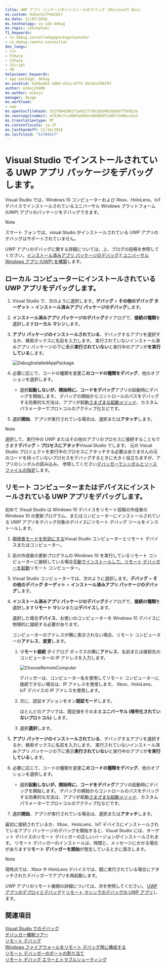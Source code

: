 ```yaml
---
title: UWP アプリ パッケージのインストールのデバッグ |Microsoft Docs
ms.custom: H1Hack27Feb2017
ms.date: 11/07/2018
ms.technology: vs-ide-debug
ms.topic: conceptual
f1_keywords:
- vs.debug.installedapppackagelauncher
- vs.debug.remote.connection
dev_langs:
- C++
- FSharp
- CSharp
- JScript
- VB
helpviewer_keywords:
- app package, debug
ms.assetid: 5a94ad64-100d-43ca-9779-16cb5af86f97
author: mikejo5000
ms.author: mikejo
manager: douge
ms.workload:
- uwp
ms.openlocfilehash: 331fd642001f1e6217736185d4b3bbbd7f56923e
ms.sourcegitcommit: af428c7ccd007e668ec0dd8697c88fc5d8bca1e2
ms.translationtype: MT
ms.contentlocale: ja-JP
ms.lasthandoff: 11/16/2018
ms.locfileid: "51784417"
---
```

# <a name="debug-an-installed-uwp-app-package-in-visual-studio"></a>Visual Studio でインストールされている UWP アプリ パッケージをデバッグします。

Visual Studio では、Windows 10 コンピューターおよび Xbox、HoloLens、IoT デバイスでインストールされているユニバーサル Windows プラットフォーム (UWP) アプリのパッケージをデバッグできます。 

>[!NOTE]
>スマート フォンでは、visual Studio がインストールされている UWP アプリのデバッグはサポートされていません。
   
UWP アプリのデバッグに関する詳細については、上、ブログの投稿を参照してください。[インストール済みアプリ パッケージのデバッグ](https://blogs.msdn.microsoft.com/devops/2016/03/30/updates-for-debugging-installed-app-packages-in-visual-studio-2015-update-2/)と[ユニバーサル Windows アプリ (UWP) を構築](https://blogs.msdn.microsoft.com/visualstudio/2016/08/02/universal-windows-apps-targeting-windows-10-anniversary-sdk/)します。

## <a name="debug-an-installed-uwp-app-on-a-local-machine"></a>ローカル コンピューターにインストールされている UWP アプリをデバッグします。

1. Visual Studio で、次のように選択します。**デバッグ** > **その他のデバッグ ターゲット** > **インストール済みアプリ パッケージのデバッグ**します。
   
1. **インストール済みアプリ パッケージのデバッグ**ダイアログで、**接続の種類**を選択します**ローカル マシン**します。
   
1. **アプリ パッケージのインストールされている**、デバッグするアプリを選択するか、検索ボックスに名前を入力します。 実行されていないインストール済みアプリ パッケージの下に表示**実行されていない**と実行中のアプリが**を実行している**します。 
   
   ![DebugInstalledAppPackage](../debugger/media/debug-installed-app-pkg.png "DebugInstalledAppPackage")
   
1. 必要に応じて、コードの種類を変更**このコードの種類をデバッグ**、他のオプションを選択します。 
   - 選択**起動しないが、開始時に、コードをデバッグ**アプリの起動時にデバッグを開始します。 デバッグの開始からコントロールのパスをデバッグする効果的な方法は、アプリが起動[さまざまな起動メソッド](/windows/uwp/xbox-apps/automate-launching-uwp-apps)、カスタム パラメーターでプロトコルのアクティブ化などです。
   
1. 選択**開始**、アプリが実行されている場合は、選択または**アタッチ**します。

> [!NOTE]
> 選択して、実行中の UWP またはその他のアプリのプロセスに接続することもできます**デバッグ** > **プロセスにアタッチ**Visual Studio でします。 元の Visual Studio プロジェクトを実行中のプロセスにアタッチする必要はありませんの元のコードを持っていないプロセスをデバッグするときに大きく役立ちますが、アプリのシンボルの読み込み。 参照してください[デバッガーでシンボルとソース ファイルの指定](specify-symbol-dot-pdb-and-source-files-in-the-visual-studio-debugger.md)します。
  
## <a name="remote"></a> リモート コンピューターまたはデバイスにインストールされている UWP アプリをデバッグします。

初めて Visual Studio は Windows 10 デバイスをリモート投稿の作成者の Windows 10 の更新プログラム、またはコンピューターにインストールされている UWP アプリをデバッグ対象のデバイスにリモート デバッグ ツールをインストールします。 

1. [開発者モードを有効にする](/windows/uwp/get-started/enable-your-device-for-development)Visual Studio コンピューターとリモート デバイスまたはコンピューター。
   
1. 前の作成者の更新プログラムの Windows 10 を実行しているリモート コンピューターに接続している場合[手動でインストールして、リモート デバッガーを起動](../debugger/remote-debugging.md)リモート コンピューター。
   
1. Visual Studio コンピューターでは、次のように選択します。**デバッグ** > **その他のデバッグ ターゲット** > **インストール済みアプリ パッケージのデバッグ**します。
   
1. **インストール済みアプリ パッケージのデバッグ**ダイアログで、**接続の種類**を選択します**リモート マシン**または**デバイス**します。
   
   選択した場合**デバイス**、お使いのコンピューターを Windows 10 デバイスに物理的に接続する必要があります。
   
   コンピューターのアドレスが横に表示されない場合、リモート コンピューターの**アドレス**、**変更**します。 
      
   1. **リモート接続** ダイアログ ボックスの横に**アドレス**、名前または接続先のコンピューターの IP アドレスを入力します。
      
      ![ChooseRemoteComputer](../debugger/media/debug-remote-app-pkg.png "ChooseRemoteComputer")
      
      デバッガーは、コンピューター名を使用してリモート コンピューターに接続できない場合は、IP アドレスを使用します。 Xbox、HoloLens、IoT デバイスの IP アドレスを使用します。
   1. 次に、認証オプションをオン**認証モード**します。
      
      ほとんどのアプリでは、既定値をそのまま**ユニバーサル (暗号化されていないプロトコル)** します。
   1. 選択**選択**します。 

1. **アプリ パッケージのインストールされている**、デバッグするアプリを選択するか、検索ボックスに名前を入力します。 実行されていないインストール済みアプリ パッケージの下に表示**実行されていない**と実行中のアプリが**を実行している**します。 
   
1. 必要に応じて、コードの種類を変更**このコードの種類をデバッグ**、他のオプションを選択します。 
   - 選択**起動しないが、開始時に、コードをデバッグ**アプリの起動時にデバッグを開始します。 デバッグの開始からコントロールのパスをデバッグする効果的な方法は、アプリが起動[さまざまな起動メソッド](/windows/uwp/xbox-apps/automate-launching-uwp-apps)、カスタム パラメーターでプロトコルのアクティブ化などです。
   
1. 選択**開始**、アプリが実行されている場合は、選択または**アタッチ**します。

最初に接続されているか、Xbox、HoloLens、IoT デバイスにインストールされているアプリ パッケージのデバッグを開始すると、Visual Studio には、ターゲット デバイスのリモート デバッガーの正しいバージョンがインストールされます。 リモート デバッガーのインストールは、時間と、メッセージにかかる場合があります**リモート デバッガーを開始**が発生しているときに表示します。

>[!NOTE]
>現時点では、Xbox や HoloLens デバイスでは、既に実行されている場合にアタッチされたデバッガーでアプリを再起動します。

UWP アプリのリモート展開の詳細については、次を参照してください。 [UWP アプリのデプロイとデバッグ](/windows/uwp/debug-test-perf/deploying-and-debugging-uwp-apps#advanced-remote-deployment-options)と[リモート マシンでのデバッグの UWP アプリ](run-windows-store-apps-on-a-remote-machine.md)します。 
  
## <a name="see-also"></a>関連項目  
 [Visual Studio でのデバッグ](../debugger/index.md)  
 [デバッガー機能ツアー](../debugger/debugger-feature-tour.md)  
 [リモート デバッグ](../debugger/remote-debugging.md)  
 [Windows ファイアウォールをリモート デバッグ用に構成する](../debugger/configure-the-windows-firewall-for-remote-debugging.md)  
 [リモート デバッガーのポートの割り当て](../debugger/remote-debugger-port-assignments.md)  
 [リモート デバッグ エラーとトラブルシューティング](../debugger/remote-debugging-errors-and-troubleshooting.md)